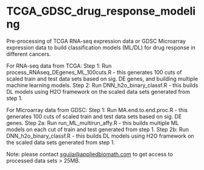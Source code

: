 # TCGA_GDSC_drug_response_modeling

Pre-processing of TCGA RNA-seq expression data or GDSC Microarray expression data to build classification models (ML/DL) for drug response in different cancers.

For RNA-seq data from TCGA:
Step 1: Run process_RNAseq_DEgenes_ML_100cuts.R - this generates 100 cuts of scaled train and test data sets based on sig. DE genes, and building multiple machine learning models.
Step 2: Run DNN_h2o_binary_classf.R - this builds DL models using H2O framework on the scaled data sets generated from step 1.

For Microarray data from GDSC:
Step 1: Run MA.end.to.end.proc.R - this generates 100 cuts of scaled train and test data sets based on sig. DE genes.
Step 2a: Run run_ML_multirun_affy.R - this builds multiple ML models on each cut of train and test generated from step 1.
Step 2b: Run DNN_h2o_binary_classf.R - this builds DL models using H2O framework on the scaled data sets generated from step 1.

Note: please contact sgujja@appliedbiomath.com to get access to processed data sets > 25MB.
